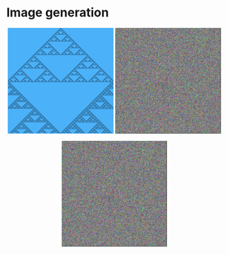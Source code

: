 # Image generation

<p align="center">
  <img width="49%" height="49%" src="./ret_images/sierpinski_triangle.png">
  <img width="49%" height="49%" src="./ret_images/rnd_image.png">
</p>

<p align="center">
  <img width="49%" height="49%" src="./ret_images/rnd_image.png">
</p>
